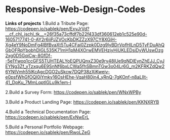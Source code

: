 # Responsive-Web-Design-Codes
**Links of projects**
1.Build a Tribute Page:
https://codepen.io/sablek/pen/ExyJrVd?__cf_chl_jschl_tk__=26f35a73cffdf7b22f433df360612eb1c525e90d-1605717741-0-AY2r6iiPJZVOcKbDKZZzX97CY8XGiH-Xg4eY9NoDmFg4IBfBvaXt5Tu4CFai0Zzpk0Dzg9lyBDrVpfHlLnD5TyFDuAhQGbOFRpYbobhDlGL535K71mH1pM4XOrwEMVEHzjyHiUKLEDsiDyWUswDzg2xg0D5GqiCw-8GfDf--5e1Ywop1ccGFS5TUHTEALYoEQPUQnxZ30e9ry48lUe9qNDlEynZhEJJ_CyJEYNg3Zf_yTzxqu6E9SnNf6bxLCWa5fhSBmnTGw3o04Lr6G_m2KFRKZdQw26YNtVmh55lKcAgcDGO2uSkcw7DQP38zXiKwejv-e0psfWhGfOQl0iYmkv16OsHEhe-VqaH80jn4_yRnQ-7gKOnf-n8aLIlt-41_DpKu_7MmLqptlGLu9k1em-I

2.Build a Survey Form:
https://codepen.io/sablek/pen/WNxWPBy

3.Build a Product Landing Page:
https://codepen.io/sablek/pen/KKNXRYB

4.Build a Technical Documentation Page:
https://codepen.io/sablek/pen/ExNwErL

5.Build a Personal Portfolio Webpage:
https://codepen.io/sablek/pen/RwoLZeG

